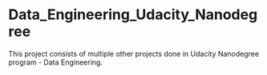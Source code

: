 # Data_Engineering_Udacity_Nanodegree
This project consists of multiple other projects done in Udacity Nanodegree program - Data Engineering.

